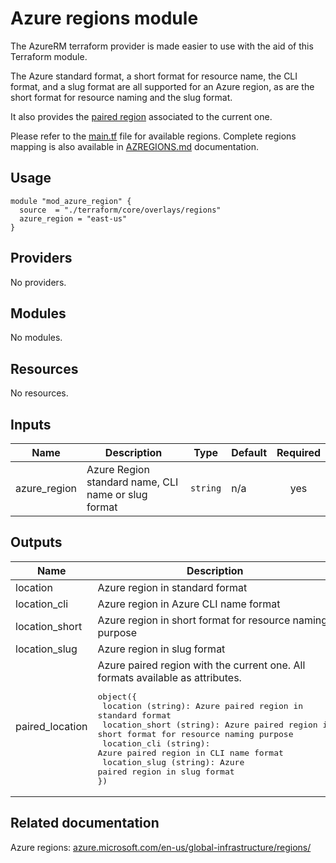 # Azure regions module

The AzureRM terraform provider is made easier to use with the aid of this Terraform module.

The Azure standard format, a short format for resource name, the CLI format, and a slug format are all supported for an Azure region, as are the short format for resource naming and the slug format.

It also provides the [paired region](https://docs.microsoft.com/en-us/azure/availability-zones/cross-region-replication-azure) associated to the current one.

Please refer to the [main.tf](main.tf) file for available regions.
Complete regions mapping is also available in [AZREGIONS.md](AZREGIONS.md) documentation.

## Usage

```hcl
module "mod_azure_region" {
  source  = "./terraform/core/overlays/regions"
  azure_region = "east-us"
}
```

## Providers

No providers.

## Modules

No modules.

## Resources

No resources.

## Inputs

| Name | Description | Type | Default | Required |
|------|-------------|------|---------|:--------:|
| azure\_region | Azure Region standard name, CLI name or slug format | `string` | n/a | yes |

## Outputs

| Name | Description |
|------|-------------|
| location | Azure region in standard format |
| location\_cli | Azure region in Azure CLI name format |
| location\_short | Azure region in short format for resource naming purpose |
| location\_slug | Azure region in slug format |
| paired\_location | Azure paired region with the current one. All formats available as attributes.<pre>object({<br>  location (string): Azure paired region in standard format<br>  location_short (string): Azure paired region in short format for resource naming purpose<br>  location_cli (string): Azure paired region in CLI name format<br>  location_slug (string): Azure paired region in slug format<br>})</pre> |
<!-- END_TF_DOCS -->

## Related documentation

Azure regions: [azure.microsoft.com/en-us/global-infrastructure/regions/](https://azure.microsoft.com/en-us/global-infrastructure/regions/)